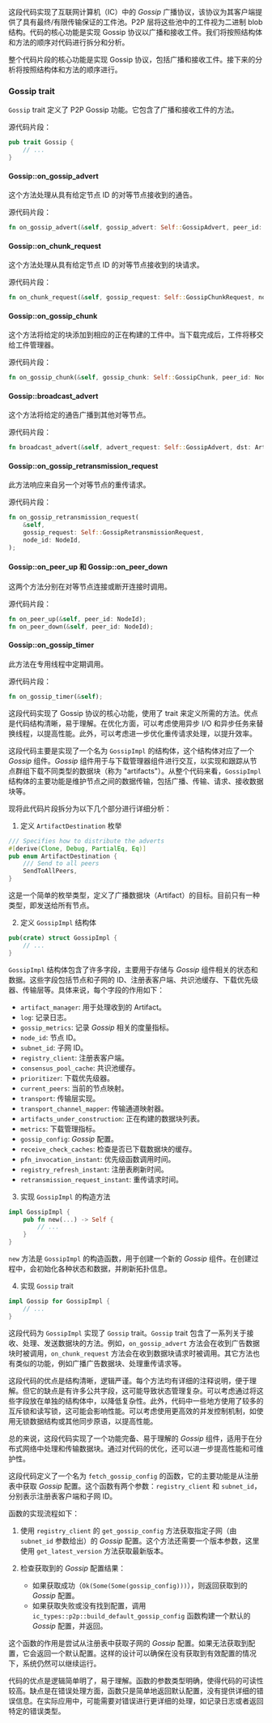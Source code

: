 这段代码实现了互联网计算机（IC）中的 *Gossip* 广播协议，该协议为其客户端提供了具有最终/有限传输保证的工件池。P2P 层将这些池中的工件视为二进制 blob 结构。代码的核心功能是实现 Gossip 协议以广播和接收工件。我们将按照结构体和方法的顺序对代码进行拆分和分析。

整个代码片段的核心功能是实现 Gossip 协议，包括广播和接收工件。接下来的分析将按照结构体和方法的顺序进行。

### Gossip trait

`Gossip` trait 定义了 P2P Gossip 功能。它包含了广播和接收工件的方法。

源代码片段：

```rust
pub trait Gossip {
    // ...
}
```

#### Gossip::on_gossip_advert

这个方法处理从具有给定节点 ID 的对等节点接收到的通告。

源代码片段：

```rust
fn on_gossip_advert(&self, gossip_advert: Self::GossipAdvert, peer_id: NodeId);
```

#### Gossip::on_chunk_request

这个方法处理从具有给定节点 ID 的对等节点接收到的块请求。

源代码片段：

```rust
fn on_chunk_request(&self, gossip_request: Self::GossipChunkRequest, node_id: NodeId);
```

#### Gossip::on_gossip_chunk

这个方法将给定的块添加到相应的正在构建的工件中。当下载完成后，工件将移交给工件管理器。

源代码片段：

```rust
fn on_gossip_chunk(&self, gossip_chunk: Self::GossipChunk, peer_id: NodeId);
```

#### Gossip::broadcast_advert

这个方法将给定的通告广播到其他对等节点。

源代码片段：

```rust
fn broadcast_advert(&self, advert_request: Self::GossipAdvert, dst: ArtifactDestination);
```

#### Gossip::on_gossip_retransmission_request

此方法响应来自另一个对等节点的重传请求。

源代码片段：

```rust
fn on_gossip_retransmission_request(
    &self,
    gossip_request: Self::GossipRetransmissionRequest,
    node_id: NodeId,
);
```

#### Gossip::on_peer_up 和 Gossip::on_peer_down

这两个方法分别在对等节点连接或断开连接时调用。

源代码片段：

```rust
fn on_peer_up(&self, peer_id: NodeId);
fn on_peer_down(&self, peer_id: NodeId);
```

#### Gossip::on_gossip_timer

此方法在专用线程中定期调用。

源代码片段：

```rust
fn on_gossip_timer(&self);
```

这段代码实现了 Gossip 协议的核心功能，使用了 trait 来定义所需的方法。优点是代码结构清晰，易于理解。在优化方面，可以考虑使用异步 I/O 和异步任务来替换线程，以提高性能。此外，可以考虑进一步优化重传请求处理，以提升效率。



这段代码主要是实现了一个名为 `GossipImpl` 的结构体，这个结构体对应了一个 *Gossip* 组件。*Gossip* 组件用于与下载管理器组件进行交互，以实现和跟踪从节点群组下载不同类型的数据块（称为 "artifacts"）。从整个代码来看，`GossipImpl` 结构体的主要功能是维护节点之间的数据传输，包括广播、传输、请求、接收数据块等。

现将此代码片段拆分为以下几个部分进行详细分析：

1. 定义 `ArtifactDestination` 枚举

```rust
/// Specifies how to distribute the adverts
#[derive(Clone, Debug, PartialEq, Eq)]
pub enum ArtifactDestination {
    /// Send to all peers
    SendToAllPeers,
}
```

这是一个简单的枚举类型，定义了广播数据块（Artifact）的目标。目前只有一种类型，即发送给所有节点。

2. 定义 `GossipImpl` 结构体

```rust
pub(crate) struct GossipImpl {
    // ...
}
```

`GossipImpl` 结构体包含了许多字段，主要用于存储与 *Gossip* 组件相关的状态和数据。这些字段包括节点和子网的 ID、注册表客户端、共识池缓存、下载优先级器、传输层等。具体来说，每个字段的作用如下：

- `artifact_manager`: 用于处理收到的 Artifact。
- `log`: 记录日志。
- `gossip_metrics`: 记录 *Gossip* 相关的度量指标。
- `node_id`: 节点 ID。
- `subnet_id`: 子网 ID。
- `registry_client`: 注册表客户端。
- `consensus_pool_cache`: 共识池缓存。
- `prioritizer`: 下载优先级器。
- `current_peers`: 当前的节点映射。
- `transport`: 传输层实现。
- `transport_channel_mapper`: 传输通道映射器。
- `artifacts_under_construction`: 正在构建的数据块列表。
- `metrics`: 下载管理指标。
- `gossip_config`: *Gossip* 配置。
- `receive_check_caches`: 检查是否已下载数据块的缓存。
- `pfn_invocation_instant`: 优先级函数调用时间。
- `registry_refresh_instant`: 注册表刷新时间。
- `retransmission_request_instant`: 重传请求时间。

3. 实现 `GossipImpl` 的构造方法

```rust
impl GossipImpl {
    pub fn new(...) -> Self {
        // ...
    }
}
```

`new` 方法是 `GossipImpl` 的构造函数，用于创建一个新的 *Gossip* 组件。在创建过程中，会初始化各种状态和数据，并刷新拓扑信息。

4. 实现 `Gossip` trait

```rust
impl Gossip for GossipImpl {
    // ...
}
```

这段代码为 `GossipImpl` 实现了 `Gossip` trait。`Gossip` trait 包含了一系列关于接收、处理、发送数据块的方法。例如，`on_gossip_advert` 方法会在收到广告数据块时被调用，`on_chunk_request` 方法会在收到数据块请求时被调用。其它方法也有类似的功能，例如广播广告数据块、处理重传请求等。

这段代码的优点是结构清晰，逻辑严谨。每个方法均有详细的注释说明，便于理解。但它的缺点是有许多公共字段，这可能导致状态管理复杂。可以考虑通过将这些字段放在单独的结构体中，以降低复杂性。此外，代码中一些地方使用了较多的互斥锁和读写锁，这可能会影响性能。可以考虑使用更高效的并发控制机制，如使用无锁数据结构或其他同步原语，以提高性能。

总的来说，这段代码实现了一个功能完备、易于理解的 *Gossip* 组件，适用于在分布式网络中处理和传输数据块。通过对代码的优化，还可以进一步提高性能和可维护性。



这段代码定义了一个名为 `fetch_gossip_config` 的函数，它的主要功能是从注册表中获取 *Gossip* 配置。这个函数有两个参数：`registry_client` 和 `subnet_id`，分别表示注册表客户端和子网 ID。

函数的实现流程如下：

1. 使用 `registry_client` 的 `get_gossip_config` 方法获取指定子网（由 `subnet_id` 参数给出）的 *Gossip* 配置。这个方法还需要一个版本参数，这里使用 `get_latest_version` 方法获取最新版本。

2. 检查获取到的 *Gossip* 配置结果：
   - 如果获取成功（`Ok(Some(Some(gossip_config)))`），则返回获取到的 *Gossip* 配置。
   - 如果获取失败或没有找到配置，调用 `ic_types::p2p::build_default_gossip_config` 函数构建一个默认的 *Gossip* 配置，并返回。

这个函数的作用是尝试从注册表中获取子网的 *Gossip* 配置。如果无法获取到配置，它会返回一个默认配置。这样的设计可以确保在没有获取到有效配置的情况下，系统仍然可以继续运行。

代码的优点是逻辑简单明了，易于理解。函数的参数类型明确，使得代码的可读性较高。缺点是在错误处理方面，函数只是简单地返回默认配置，没有提供详细的错误信息。在实际应用中，可能需要对错误进行更详细的处理，如记录日志或者返回特定的错误类型。